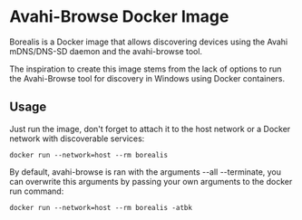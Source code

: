 # Avahi-Browse Docker Image

Borealis is a Docker image that allows discovering devices using the Avahi mDNS/DNS-SD daemon and the avahi-browse tool.

The inspiration to create this image stems from the lack of options to run the Avahi-Browse tool for discovery in Windows using Docker containers.

## Usage

Just run the image, don't forget to attach it to the host network or a Docker network with discoverable services:

```
docker run --network=host --rm borealis
```

By default, avahi-browse is ran with the arguments --all --terminate, you can overwrite this arguments by passing your own arguments to the docker run command:

```
docker run --network=host --rm borealis -atbk
```
